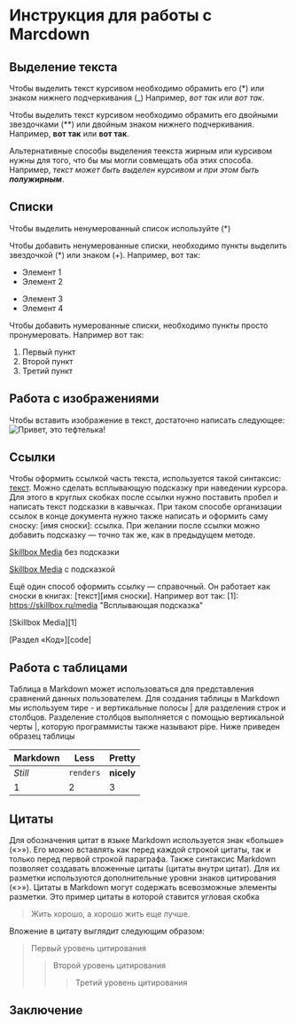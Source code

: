# Инструкция для работы с Marcdown

## Выделение текста
Чтобы выделить текст курсивом необходимо обрамить его (*) или знаком нижнего подчеркивания (_) Например, *вот так* или _вот так_.

Чтобы выделить текст курсивом необходимо обрамить его двойными звездочками (**) или двойным знаком нижнего подчеркивания. Например, **вот так** или __вот так__.

Альтернативные способы выделения теекста жирным или курсивом нужны для того, что бы мы могли совмещать оба этих способа. Например, _текст может быть выделен курсивом и при этом быть **полужирным**_.

## Списки
Чтобы выделить ненумерованный список используйте (*)

Чтобы добавить ненумерованные списки, необходимо пункты выделить звездочкой  (*) или знаком (+). Например, вот так:
* Элемент 1
* Элемент 2
+ Элемент 3
+ Элемент 4

Чтобы добавить нумерованные списки, необходимо пункты просто пронумеровать. Например вот так:
1. Первый пункт
2. Второй пункт
3. Третий пункт

## Работа с изображениями
Чтобы вставить изображение в текст, достаточно написать следующее:
![Привет, это тефтелька!](Teftelka.jpg)

## Ссылки
Чтобы оформить ссылкой часть текста, используется такой синтаксис: [текст](ссылка). Можно сделать всплывающую подсказку при наведении курсора. Для этого в круглых скобках после ссылки нужно поставить пробел и написать текст подсказки в кавычках. При таком способе организации ссылок в конце документа нужно также написать и оформить саму сноску: [имя сноски]: ссылка. При желании после ссылки можно добавить подсказку — точно так же, как в предыдущем методе.

[Skillbox Media](https://skillbox.ru/media/) без подсказки

[Skillbox Media](https://skillbox.ru/media/ "Всплывающая подсказка") с подсказкой

Ещё один способ оформить ссылку — справочный. Он работает как сноски в книгах: [текст][имя сноски]. Например вот так:
[1]: https://skillbox.ru/media "Всплывающая подсказка"

[Skillbox Media][1]

[Раздел «Код»][code]

## Работа с таблицами
Таблица в Markdown может использоваться для представления сравнений данных пользователем. Для создания таблицы в Markdown мы используем тире - и вертикальные полосы | для разделения строк и столбцов. Разделение столбцов выполняется с помощью вертикальной черты |, которую программисты также называют pipe. Ниже приведен образец таблицы

Markdown | Less | Pretty 
--- | --- | --- 
*Still* | `renders` | **nicely** 
1 | 2 | 3

## Цитаты
Для обозначения цитат в языке Markdown используется знак «больше» («>»). Его можно вставлять как перед каждой строкой цитаты, так и только перед первой строкой параграфа. Также синтаксис Markdown позволяет создавать вложенные цитаты (цитаты внутри цитат). Для их разметки используются дополнительные уровни знаков цитирования («>»). Цитаты в Markdown могут содержать всевозможные элементы разметки. 
Это пример цитаты в которой ставится угловая скобка


> Жить хорошо, а хорошо жить еще лучше. 

Вложение в цитату выглядит следующим образом:
> Первый уровень цитирования
>> Второй уровень цитирования
>>> Третий уровень цитирования


## Заключение